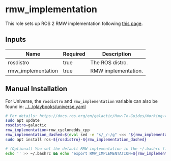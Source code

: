 # rmw_implementation

This role sets up ROS 2 RMW implementation following [this page](https://docs.ros.org/en/galactic/How-To-Guides/Working-with-multiple-RMW-implementations.html).

## Inputs

| Name               | Required | Description         |
| ------------------ | -------- | ------------------- |
| rosdistro          | true     | The ROS distro.     |
| rmw_implementation | true     | RMW implementation. |

## Manual Installation

For Universe, the `rosdistro` and `rmw_implementation` variable can also be found in:
[../../playbooks/universe.yaml](../../playbooks/universe.yaml)

```bash
# For details: https://docs.ros.org/en/galactic/How-To-Guides/Working-with-multiple-RMW-implementations.html
sudo apt update
rosdistro=galactic
rmw_implementation=rmw_cyclonedds_cpp
rmw_implementation_dashed=$(eval sed -e "s/_/-/g" <<< "${rmw_implementation}")
sudo apt install ros-${rosdistro}-${rmw_implementation_dashed}

# (Optional) You set the default RMW implementation in the ~/.bashrc file.
echo '' >> ~/.bashrc && echo "export RMW_IMPLEMENTATION=${rmw_implementation}" >> ~/.bashrc
```
